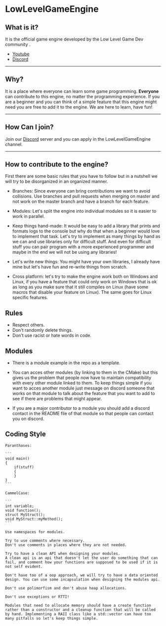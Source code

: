 # LowLevelGameEngine



## What is it?
	
It is the official game engine developed by the Low Level Game Dev community .

* [Youtube](https://www.youtube.com/channel/UChkC4u4KdnIDFh9hPqExLDg)
* [Discord](https://discord.gg/eehehsPAka)

---

## Why?

It is a place where everyone can learn some game programming. **Everyone** can contribute to this engine, no matter the programming experience. If you are a beginner and you can think of a simple feature that this engine might need you are free to add it to the engine. We are here to learn, have fun!

---

## How Can I join?

Join our [Discord](https://discord.gg/eehehsPAka) server and you can apply in the LowLevelGameEngine channel.

---

## How to contribute to the engine?

First there are some basic rules that you have to follow but in a nutshell we will try to be disorganized in an organized manner.

- Branches: Since everyone can bring contributions we want to avoid collisions. Use branches and pull requests when merging on master and not work on the master branch and have a branch for each feature. 

- Modules:  Let's split the engine into individual modules so it is easier to work in parallel.

- Keep things hand-made: It would be easy to add a library that prints and formats logs to the console but why do that when a beginner would love to implement that task. Let's try to implement as many things by hand as we can and use libraries only for difficult stuff. And even for difficult stuff you can pair program with a more experienced programmer and maybe in the end we will not be using any libraries!

- Let's write new things: You might have your own libraries, I already have mine but let's have fun and re-write things from scratch.

- Cross platform: let's try to make the engine work both on Windows and Linux, if you have a feature that could only work on Windows that is ok as long as you make sure that it still compiles on Linux (have some macros that disable your feature on Linux). The same goes for Linux specific features.

## Rules

- Respect others.
- Don't randomly delete things.
- Don't use racist or hate words in code.

## Modules

- There is a module example in the repo as a template.

- You can acces other modules (by linking to them in the CMake) but this gives us the problem that people now have to maintain compatibility with every other module linked to them. To keep things simple if you want to acces another module just message on discord someone that works on that module to talk about the feature that you want to add to see if there are problems that might appear.
 
- If you are a major contributor to a module you should add a discord contact in the README file of that module so that people can contact you on discord.

## Coding Style

	Paranthases:
	
	```
	void main()
	{
		if(stuff)
		{
		}
	}
	```
>	
	CammelCase:
	
	```
	int variable;
	void function();
	struct MyStruct();
	void MyStruct::myMethod();
	```

>
	Use namespaces for modules.

>
	Try to use comments where necessary. 
	Don't use comments in places where they are not needed. 
>
	Try to have a clean API when designing your modules. 
	A clean api is an api that doesn't let the user do something that can fail, and comment how your functions are supposed to be used if it is not self evident.
>
	Don't have too of a oop approach, we will try to have a data oriented design. You can use some incapsulation when designing the modules api.

>
	Don't use polimorfism and don't abuse heap allocations.

>
	Don't use exceptions or RTTI!

>
	Modules that need to allocate memory should have a create function rather than a constructor and a cleanup function that will be called by hand. Implementing a RAII class like a std::vector can have too many pitfalls so let's keep things simple.
